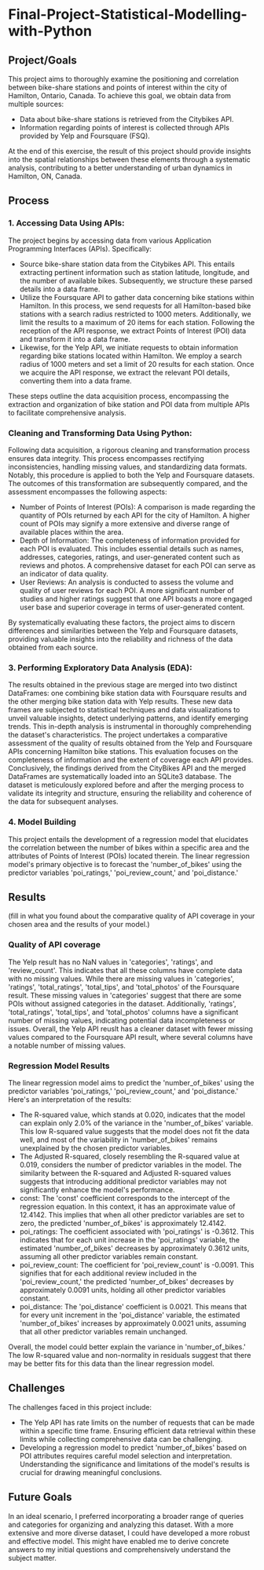 # Final-Project-Statistical-Modelling-with-Python

## Project/Goals

This project aims to thoroughly examine the positioning and correlation between bike-share stations and points of interest within the city of Hamilton, Ontario, Canada. To achieve this goal, we obtain data from multiple sources:
* Data about bike-share stations is retrieved from the Citybikes API.
* Information regarding points of interest is collected through APIs provided by Yelp and Foursquare (FSQ).

At the end of this exercise, the result of this project should provide insights into the spatial relationships between these elements through a systematic analysis, contributing to a better understanding of urban dynamics in Hamilton, ON, Canada.

## Process
### 1. Accessing Data Using APIs:
The project begins by accessing data from various Application Programming Interfaces (APIs). Specifically:
* Source bike-share station data from the Citybikes API. This entails extracting pertinent information such as station latitude, longitude, and the number of available bikes. Subsequently, we structure these parsed details into a data frame.
* Utilize the Foursquare API to gather data concerning bike stations within Hamilton. In this process, we send requests for all Hamilton-based bike stations with a search radius restricted to 1000 meters. Additionally, we limit the results to a maximum of 20 items for each station. Following the reception of the API response, we extract Points of Interest (POI) data and transform it into a data frame.
* Likewise, for the Yelp API, we initiate requests to obtain information regarding bike stations located within Hamilton. We employ a search radius of 1000 meters and set a limit of 20 results for each station. Once we acquire the API response, we extract the relevant POI details, converting them into a data frame.

These steps outline the data acquisition process, encompassing the extraction and organization of bike station and POI data from multiple APIs to facilitate comprehensive analysis.

### Cleaning and Transforming Data Using Python:
Following data acquisition, a rigorous cleaning and transformation process ensures data integrity. This process encompasses rectifying inconsistencies, handling missing values, and standardizing data formats. Notably, this procedure is applied to both the Yelp and Foursquare datasets. The outcomes of this transformation are subsequently compared, and the assessment encompasses the following aspects:
* Number of Points of Interest (POIs): A comparison is made regarding the quantity of POIs returned by each API for the city of Hamilton. A higher count of POIs may signify a more extensive and diverse range of available places within the area.
* Depth of Information: The completeness of information provided for each POI is evaluated. This includes essential details such as names, addresses, categories, ratings, and user-generated content such as reviews and photos. A comprehensive dataset for each POI can serve as an indicator of data quality.
* User Reviews: An analysis is conducted to assess the volume and quality of user reviews for each POI. A more significant number of studies and higher ratings suggest that one API boasts a more engaged user base and superior coverage in terms of user-generated content.

By systematically evaluating these factors, the project aims to discern differences and similarities between the Yelp and Foursquare datasets, providing valuable insights into the reliability and richness of the data obtained from each source.

### 3. Performing Exploratory Data Analysis (EDA):
The results obtained in the previous stage are merged into two distinct DataFrames: one combining bike station data with Foursquare results and the other merging bike station data with Yelp results. These new data frames are subjected to statistical techniques and data visualizations to unveil valuable insights, detect underlying patterns, and identify emerging trends. This in-depth analysis is instrumental in thoroughly comprehending the dataset's characteristics.
The project undertakes a comparative assessment of the quality of results obtained from the Yelp and Foursquare APIs concerning Hamilton bike stations. This evaluation focuses on the completeness of information and the extent of coverage each API provides.
Conclusively, the findings derived from the CityBikes API and the merged DataFrames are systematically loaded into an SQLite3 database. The dataset is meticulously explored before and after the merging process to validate its integrity and structure, ensuring the reliability and coherence of the data for subsequent analyses.

### 4. Model Building
This project entails the development of a regression model that elucidates the correlation between the number of bikes within a specific area and the attributes of Points of Interest (POIs) located therein. The linear regression model's primary objective is to forecast the 'number_of_bikes' using the predictor variables 'poi_ratings,' 'poi_review_count,' and 'poi_distance.'

## Results
(fill in what you found about the comparative quality of API coverage in your chosen area and the results of your model.)
### Quality of API coverage
The Yelp result has no NaN values in 'categories', 'ratings', and 'review_count'. This indicates that all these columns have complete data with no missing values. While there are missing values in 'categories', 'ratings', 'total_ratings', 'total_tips', and 'total_photos' of the Foursquare result. These missing values in 'categories' suggest that there are some POIs without assigned categories in the dataset. Additionally, 'ratings', 'total_ratings', 'total_tips', and 'total_photos' columns have a significant number of missing values, indicating potential data incompleteness or issues. Overall, the Yelp API reuslt has a cleaner dataset with fewer missing values compared to the Foursquare API result, where several columns have a notable number of missing values.

### Regression Model Results
The linear regression model aims to predict the 'number_of_bikes' using the predictor variables 'poi_ratings,' 'poi_review_count,' and 'poi_distance.' Here's an interpretation of the results:
* The R-squared value, which stands at 0.020, indicates that the model can explain only 2.0% of the variance in the 'number_of_bikes' variable. This low R-squared value suggests that the model does not fit the data well, and most of the variability in 'number_of_bikes' remains unexplained by the chosen predictor variables.
* The Adjusted R-squared, closely resembling the R-squared value at 0.019, considers the number of predictor variables in the model. The similarity between the R-squared and Adjusted R-squared values suggests that introducing additional predictor variables may not significantly enhance the model's performance.
* const: The 'const' coefficient corresponds to the intercept of the regression equation. In this context, it has an approximate value of 12.4142. This implies that when all other predictor variables are set to zero, the predicted 'number_of_bikes' is approximately 12.4142.
* poi_ratings: The coefficient associated with 'poi_ratings' is -0.3612. This indicates that for each unit increase in the 'poi_ratings' variable, the estimated 'number_of_bikes' decreases by approximately 0.3612 units, assuming all other predictor variables remain constant.
* poi_review_count: The coefficient for 'poi_review_count' is -0.0091. This signifies that for each additional review included in the 'poi_review_count,' the predicted 'number_of_bikes' decreases by approximately 0.0091 units, holding all other predictor variables constant.
* poi_distance: The 'poi_distance' coefficient is 0.0021. This means that for every unit increment in the 'poi_distance' variable, the estimated 'number_of_bikes' increases by approximately 0.0021 units, assuming that all other predictor variables remain unchanged.

Overall, the model could better explain the variance in 'number_of_bikes.' The low R-squared value and non-normality in residuals suggest that there may be better fits for this data than the linear regression model.

## Challenges 
The challenges faced in this project include:
* The Yelp API has rate limits on the number of requests that can be made within a specific time frame. Ensuring efficient data retrieval within these limits while collecting comprehensive data can be challenging.
* Developing a regression model to predict 'number_of_bikes' based on POI attributes requires careful model selection and interpretation. Understanding the significance and limitations of the model's results is crucial for drawing meaningful conclusions.

## Future Goals
In an ideal scenario, I preferred incorporating a broader range of queries and categories for organizing and analyzing this dataset. With a more extensive and more diverse dataset, I could have developed a more robust and effective model. This might have enabled me to derive concrete answers to my initial questions and comprehensively understand the subject matter.
